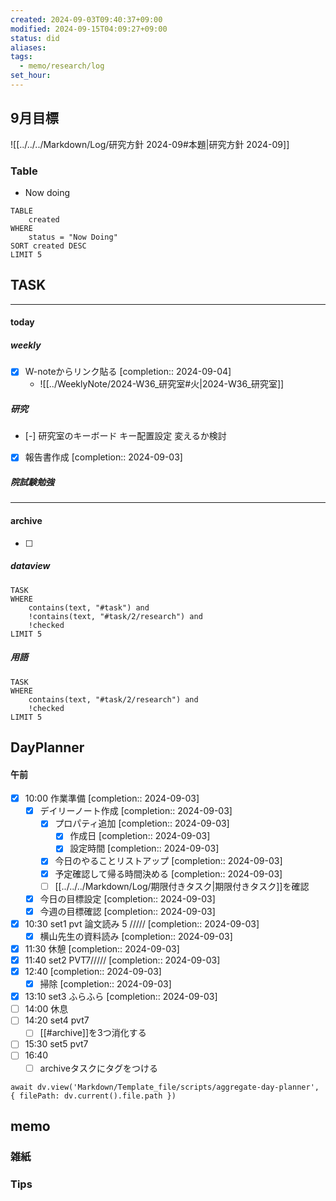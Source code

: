 ```yaml
---
created: 2024-09-03T09:40:37+09:00
modified: 2024-09-15T04:09:27+09:00
status: did
aliases: 
tags:
  - memo/research/log
set_hour: 
---
```

## 9月目標
![[../../../Markdown/Log/研究方針 2024-09#本題|研究方針 2024-09]]
### Table
- Now doing
```dataview
TABLE
	created
WHERE
	status = "Now Doing"
SORT created DESC
LIMIT 5
```
## TASK
---
#### today
##### weekly
- [x] W-noteからリンク貼る  [completion:: 2024-09-04]
	- ![[../WeeklyNote/2024-W36_研究室#火|2024-W36_研究室]]
##### 研究
- [-] 研究室のキーボード キー配置設定 変えるか検討
- [x] 報告書作成  [completion:: 2024-09-03]
##### 院試験勉強
---
#### archive
- [ ] 
##### dataview
```dataview
TASK
WHERE 
	contains(text, "#task") and
	!contains(text, "#task/2/research") and
	!checked
LIMIT 5
```
##### 用語
```dataview
TASK
WHERE 
	contains(text, "#task/2/research") and
	!checked
LIMIT 5
```
## DayPlanner
#### 午前
- [x] 10:00 作業準備  [completion:: 2024-09-03]
	- [x] デイリーノート作成  [completion:: 2024-09-03]
		- [x] プロパティ追加  [completion:: 2024-09-03]
			- [x] 作成日  [completion:: 2024-09-03]
			- [x] 設定時間  [completion:: 2024-09-03]
		- [x] 今日のやることリストアップ  [completion:: 2024-09-03]
		- [x] 予定確認して帰る時間決める  [completion:: 2024-09-03]
		- [ ] [[../../../Markdown/Log/期限付きタスク|期限付きタスク]]を確認
	- [x] 今日の目標設定  [completion:: 2024-09-03]
	- [x] 今週の目標確認  [completion:: 2024-09-03]
- [x] 10:30 set1 pvt 論文読み 5 /////  [completion:: 2024-09-03]
	- [x] 横山先生の資料読み  [completion:: 2024-09-03]
- [x] 11:30 休憩  [completion:: 2024-09-03]
- [x] 11:40 set2 PVT7/////  [completion:: 2024-09-03]
- [x] 12:40  [completion:: 2024-09-03]
	- [x] 掃除  [completion:: 2024-09-03]
- [x] 13:10 set3 ふらふら  [completion:: 2024-09-03]
- [ ] 14:00 休息
- [ ] 14:20 set4 pvt7
	- [ ] [[#archive]]を3つ消化する
- [ ] 15:30 set5 pvt7
- [ ] 16:40 
	- [ ] archiveタスクにタグをつける
```dataviewjs
await dv.view('Markdown/Template_file/scripts/aggregate-day-planner', { filePath: dv.current().file.path })
```
## memo
### 雑紙
### Tips